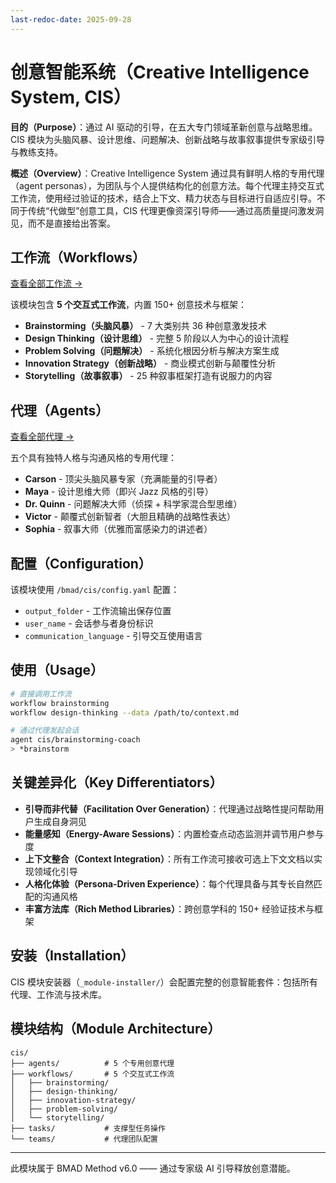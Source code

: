 ```yaml
---
last-redoc-date: 2025-09-28
---
```


<!-- Powered by BMAD-CORE™ -->

# 创意智能系统（Creative Intelligence System, CIS）

**目的（Purpose）**：通过 AI 驱动的引导，在五大专门领域革新创意与战略思维。CIS 模块为头脑风暴、设计思维、问题解决、创新战略与故事叙事提供专家级引导与教练支持。

**概述（Overview）**：Creative Intelligence System 通过具有鲜明人格的专用代理（agent personas），为团队与个人提供结构化的创意方法。每个代理主持交互式工作流，使用经过验证的技术，结合上下文、精力状态与目标进行自适应引导。不同于传统“代做型”创意工具，CIS 代理更像资深引导师——通过高质量提问激发洞见，而不是直接给出答案。

## 工作流（Workflows）

[查看全部工作流 →](./workflows/README.md)

该模块包含 **5 个交互式工作流**，内置 150+ 创意技术与框架：

- **Brainstorming（头脑风暴）** - 7 大类别共 36 种创意激发技术
- **Design Thinking（设计思维）** - 完整 5 阶段以人为中心的设计流程
- **Problem Solving（问题解决）** - 系统化根因分析与解决方案生成
- **Innovation Strategy（创新战略）** - 商业模式创新与颠覆性分析
- **Storytelling（故事叙事）** - 25 种叙事框架打造有说服力的内容

## 代理（Agents）

[查看全部代理 →](./agents/README.md)

五个具有独特人格与沟通风格的专用代理：

- **Carson** - 顶尖头脑风暴专家（充满能量的引导者）
- **Maya** - 设计思维大师（即兴 Jazz 风格的引导）
- **Dr. Quinn** - 问题解决大师（侦探 + 科学家混合型思维）
- **Victor** - 颠覆式创新智者（大胆且精确的战略性表达）
- **Sophia** - 叙事大师（优雅而富感染力的讲述者）

## 配置（Configuration）

该模块使用 `/bmad/cis/config.yaml` 配置：

- `output_folder` - 工作流输出保存位置
- `user_name` - 会话参与者身份标识
- `communication_language` - 引导交互使用语言

## 使用（Usage）

```bash
# 直接调用工作流
workflow brainstorming
workflow design-thinking --data /path/to/context.md

# 通过代理发起会话
agent cis/brainstorming-coach
> *brainstorm
```

## 关键差异化（Key Differentiators）

- **引导而非代替（Facilitation Over Generation）**：代理通过战略性提问帮助用户生成自身洞见
- **能量感知（Energy-Aware Sessions）**：内置检查点动态监测并调节用户参与度
- **上下文整合（Context Integration）**：所有工作流可接收可选上下文文档以实现领域化引导
- **人格化体验（Persona-Driven Experience）**：每个代理具备与其专长自然匹配的沟通风格
- **丰富方法库（Rich Method Libraries）**：跨创意学科的 150+ 经验证技术与框架

## 安装（Installation）

CIS 模块安装器（`_module-installer/`）会配置完整的创意智能套件：包括所有代理、工作流与技术库。

## 模块结构（Module Architecture）

```text
cis/
├── agents/          # 5 个专用创意代理
├── workflows/       # 5 个交互式工作流
│   ├── brainstorming/
│   ├── design-thinking/
│   ├── innovation-strategy/
│   ├── problem-solving/
│   └── storytelling/
├── tasks/           # 支撑型任务操作
└── teams/           # 代理团队配置
```

---

此模块属于 BMAD Method v6.0 —— 通过专家级 AI 引导释放创意潜能。
